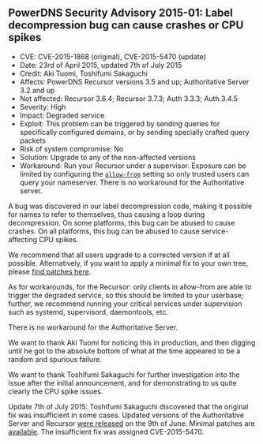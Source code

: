 ## PowerDNS Security Advisory 2015-01: Label decompression bug can cause crashes or CPU spikes

* CVE: CVE-2015-1868 (original), CVE-2015-5470 (update)
* Date: 23rd of April 2015, updated 7th of July 2015
* Credit: Aki Tuomi, Toshifumi Sakaguchi
* Affects: PowerDNS Recursor versions 3.5 and up; Authoritative Server 3.2 and up
* Not affected: Recursor 3.6.4; Recursor 3.7.3; Auth 3.3.3; Auth 3.4.5
* Severity: High
* Impact: Degraded service
* Exploit: This problem can be triggered by sending queries for specifically configured domains, or by sending specially crafted query packets
* Risk of system compromise: No
* Solution: Upgrade to any of the non-affected versions
* Workaround: Run your Recursor under a supervisor. Exposure can be limited by
  configuring the [`allow-from`](../recursor/settings.md#allow-from) setting so
  only trusted users can query your nameserver. There is no workaround for the
  Authoritative server.

A bug was discovered in our label decompression code, making it possible for
names to refer to themselves, thus causing a loop during decompression. On
some platforms, this bug can be abused to cause crashes. On all platforms,
this bug can be abused to cause service-affecting CPU spikes.

We recommend that all users upgrade to a corrected version if at all possible.
Alternatively, if you want to apply a minimal fix to your own tree, please
[find patches here](https://downloads.powerdns.com/patches/2015-01/).

As for workarounds, for the Recursor: only clients in allow-from are able to
trigger the degraded service, so this should be limited to your userbase;
further, we recommend running your critical services under supervision such
as systemd, supervisord, daemontools, etc.

There is no workaround for the Authoritative Server.

We want to thank Aki Tuomi for noticing this in production, and then digging
until he got to the absolute bottom of what at the time appeared to be a
random and spurious failure.

We want to thank Toshifumi Sakaguchi for further investigation into the issue
after the initial announcement, and for demonstrating to us quite clearly the
CPU spike issues.

Update 7th of July 2015: Toshifumi Sakaguchi discovered that the original fix
was insufficient in some cases. Updated versions of the Authoritative Server and
Recursor [were released](../changelog.md#powerdns-recursor-364) on the 9th of June.
Minimal patches are [available](http://downloads.powerdns.com/patches/2015-01/).
The insufficient fix was assigned CVE-2015-5470.
